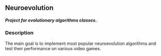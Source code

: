 ## Neuroevolution
##### Project for evolutionary algorithms classes.

### Description
The main goal is to implement most popular neuroevolution algorithms and test their performance on various video games.
